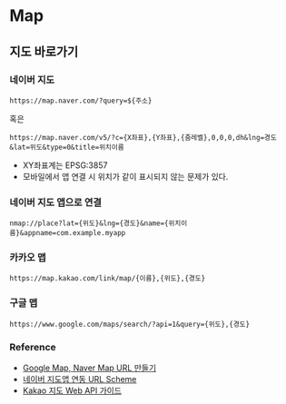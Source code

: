 # Map

## 지도 바로가기

### 네이버 지도

```text
https://map.naver.com/?query=${주소}
```
혹은
```text
https://map.naver.com/v5/?c={X좌표},{Y좌표},{줌레벨},0,0,0,dh&lng=경도&lat=위도&type=0&title=위치이름
```

- XY좌표계는 EPSG:3857
- 모바일에서 앱 연결 시 위치가 같이 표시되지 않는 문제가 있다.


### 네이버 지도 앱으로 연결

```
nmap://place?lat={위도}&lng={경도}&name={위치이름}&appname=com.example.myapp
```

### 카카오 맵

```text
https://map.kakao.com/link/map/{이름},{위도},{경도}
```

### 구글 맵

```text
https://www.google.com/maps/search/?api=1&query={위도},{경도}
```


### Reference
- [Google Map, Naver Map URL 만들기 ](https://jehyunlee.github.io/2020/04/15/GIS-Python-1-GoogleMapNaverMap/)
- [네이버 지도앱 연동 URL Scheme](https://guide.ncloud-docs.com/docs/naveropenapiv3-maps-url-scheme-url-scheme)
- [Kakao 지도 Web API 가이드](https://apis.map.kakao.com/web/guide/)